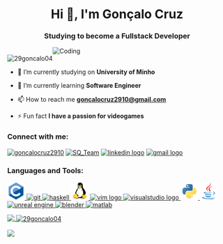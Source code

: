 <h1 align="center">Hi 👋, I'm Gonçalo Cruz</h1>
<h3 align="center">Studying to become a Fullstack Developer</h3>
<img align="right" alt="Coding" width="400" src="https://media.tenor.com/2uyENRmiUt0AAAAC/coding.gif">

<p align="left"> <img src="https://komarev.com/ghpvc/?username=29goncalo04&label=Profile%20views&color=0e75b6&style=flat" alt="29goncalo04" /> </p>

- 🔭 I’m currently studying on **University of Minho**

- 🌱 I’m currently learning **Software Engineer**

- 📫 How to reach me **goncalocruz2910@gmail.com**

- ⚡ Fun fact **I have a passion for videogames**

<h3 align="left">Connect with me:</h3>
<p align="left">
<a href="https://instagram.com/goncalocruz2910" target="blank"><img align="center" src="https://raw.githubusercontent.com/rahuldkjain/github-profile-readme-generator/master/src/images/icons/Social/instagram.svg" alt="goncalocruz2910" height="30" width="40" /></a>
<a href="https://www.youtube.com/@sq_team4394" target="blank"><img align="center" src="https://raw.githubusercontent.com/rahuldkjain/github-profile-readme-generator/master/src/images/icons/Social/youtube.svg" alt="SQ_Team" height="30" width="40" /></a>
<a href="https://www.linkedin.com/in/gon%C3%A7alo-cruz-759978292/" target="blank"><img align="center" src="https://raw.githubusercontent.com/maurodesouza/profile-readme-generator/master/src/assets/icons/social/linkedin/default.svg" alt="linkedin logo" height="30" width="40" /></a>
<a href="https://mail.google.com/mail/u/goncalocruz2910" target="blank"><img align="center" src="https://raw.githubusercontent.com/maurodesouza/profile-readme-generator/master/src/assets/icons/social/gmail/default.svg" alt="gmail logo" height="30" width="40" /></a>


<h3 align="left">Languages and Tools:</h3>
<p align="left"> <a href="https://www.cprogramming.com/" target="_blank" rel="noreferrer"> <img src="https://raw.githubusercontent.com/devicons/devicon/master/icons/c/c-original.svg" alt="c" width="40" height="40"/> </a> <a href="https://git-scm.com/" target="_blank" rel="noreferrer"> <img src="https://www.vectorlogo.zone/logos/git-scm/git-scm-icon.svg" alt="git" width="40" height="40"/> </a> <a href="https://www.haskell.org/" target="_blank" rel="noreferrer"> <img src="https://upload.wikimedia.org/wikipedia/commons/1/1c/Haskell-Logo.svg" alt="haskell" width="40" height="40"/> </a> <a href="https://www.linux.org/" target="_blank" rel="noreferrer"> <img src="https://raw.githubusercontent.com/devicons/devicon/master/icons/linux/linux-original.svg" alt="linux" width="40" height="40"/> <a href="https://www.vim.org//" target="_blank" rel="noreferrer"> <img src="https://cdn.jsdelivr.net/gh/devicons/devicon/icons/vim/vim-original.svg" height="40" alt="vim logo" width="40"/> <a href="https://code.visualstudio.com/" target="_blank" rel="noreferrer"> <img src="https://cdn.jsdelivr.net/gh/devicons/devicon/icons/visualstudio/visualstudio-plain.svg" height="40" alt="visualstudio logo" width="40"/> </a> <a href="https://www.python.org/" target="_blank" rel="noreferrer"> <img src="https://raw.githubusercontent.com/devicons/devicon/master/icons/python/python-original.svg" height="40" alt="python" width="40"/> </a> <a href="https://www.java.com" target="_blank" rel="noreferrer"> <img src="https://raw.githubusercontent.com/devicons/devicon/master/icons/java/java-original.svg" height="40" alt="java" width="40"/> </a> <a href="https://www.unrealengine.com/pt-BR" target="_blank" rel="noreferrer"> <img src="https://raw.githubusercontent.com/kenangundogan/fontisto/036b7eca71aab1bef8e6a0518f7329f13ed62f6b/icons/svg/brand/unreal-engine.svg" height="40" alt="unreal engine" width="40"/> <a href="https://www.blender.org/" target="_blank" rel="noreferrer"> <img src="https://download.blender.org/branding/community/blender_community_badge_white.svg" height="40" alt="blender" width="40"/> <a href="https://matlab.mathworks.com/" target="_blank" rel="noreferrer"> <img src="https://upload.wikimedia.org/wikipedia/commons/2/21/Matlab_Logo.png" height="40" alt="matlab" width="40"/> </p>


<p><img align="left" src="https://github-readme-stats.vercel.app/api/top-langs?username=29goncalo04&show_icons=true&locale=en&layout=compact" /></p>

<p>&nbsp;<img align="center" src="https://github-readme-stats.vercel.app/api?username=29goncalo04&show_icons=true&locale=en" alt="29goncalo04" /></p>

<p><img align="center" src="https://github-readme-streak-stats.herokuapp.com/?user=29goncalo04&" /></p>
